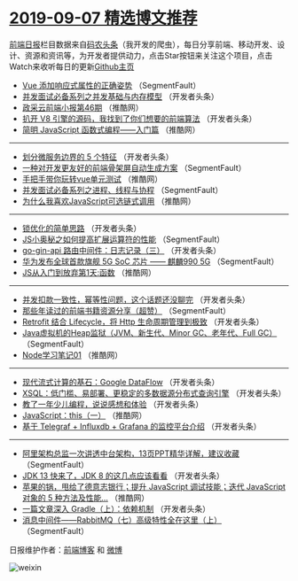 # [2019-09-07 精选博文推荐](http://hao.caibaojian.com/date/2019/09/07)

[前端日报](http://caibaojian.com/c/news)栏目数据来自[码农头条](http://hao.caibaojian.com/)（我开发的爬虫），每日分享前端、移动开发、设计、资源和资讯等，为开发者提供动力，点击Star按钮来关注这个项目，点击Watch来收听每日的更新[Github主页](https://github.com/kujian/frontendDaily)
* [Vue 添加响应式属性的正确姿势](http://hao.caibaojian.com/124079.html) （SegmentFault）
* [并发面试必备系列之并发基础与内存模型](http://hao.caibaojian.com/124121.html) （开发者头条）
* [政采云前端小报第46期](http://hao.caibaojian.com/124128.html) （推酷网）
* [扒开 V8 引擎的源码，我找到了你们想要的前端算法](http://hao.caibaojian.com/124092.html) （开发者头条）
* [简明 JavaScript 函数式编程——入门篇](http://hao.caibaojian.com/124140.html) （推酷网）

***
* [划分微服务边界的 5 个特征](http://hao.caibaojian.com/124126.html) （开发者头条）
* [一种对开发更友好的前端骨架屏自动生成方案](http://hao.caibaojian.com/124074.html) （SegmentFault）
* [手把手带你玩转vue单元测试](http://hao.caibaojian.com/124132.html) （推酷网）
* [并发面试必备系列之进程、线程与协程](http://hao.caibaojian.com/124087.html) （SegmentFault）
* [为什么我喜欢JavaScript可选链式调用](http://hao.caibaojian.com/124134.html) （推酷网）

***
* [锁优化的简单思路](http://hao.caibaojian.com/124100.html) （开发者头条）
* [JS小奥秘之如何提高扩展运算符的性能](http://hao.caibaojian.com/124077.html) （SegmentFault）
* [go-gin-api 路由中间件：日志记录（三）](http://hao.caibaojian.com/124115.html) （开发者头条）
* [华为发布全球首款旗舰 5G SoC 芯片 —— 麒麟990 5G](http://hao.caibaojian.com/124088.html) （SegmentFault）
* [JS从入门到放弃第1天:函数](http://hao.caibaojian.com/124135.html) （推酷网）

***
* [并发扣款一致性，幂等性问题，这个话题还没聊完](http://hao.caibaojian.com/124101.html) （开发者头条）
* [那些年读过的前端书籍资源分享（超赞）](http://hao.caibaojian.com/124078.html) （SegmentFault）
* [Retrofit 结合 Lifecycle，将 Http 生命周期管理到极致](http://hao.caibaojian.com/124117.html) （开发者头条）
* [Java虚拟机的Heap监狱（JVM、新生代、Minor GC、老年代、Full GC）](http://hao.caibaojian.com/124089.html) （SegmentFault）
* [Node学习笔记01](http://hao.caibaojian.com/124136.html) （推酷网）

***
* [现代流式计算的基石：Google DataFlow](http://hao.caibaojian.com/124102.html) （开发者头条）
* [XSQL：低门槛、易部署、更稳定的多数据源分布式查询引擎](http://hao.caibaojian.com/124119.html) （开发者头条）
* [教了一年少儿编程，说说感想和体验](http://hao.caibaojian.com/124090.html) （开发者头条）
* [JavaScript：this（一）](http://hao.caibaojian.com/124137.html) （推酷网）
* [基于 Telegraf + Influxdb + Grafana 的监控平台介绍](http://hao.caibaojian.com/124103.html) （开发者头条）

***
* [阿里架构总监一次讲透中台架构，13页PPT精华详解，建议收藏](http://hao.caibaojian.com/124080.html) （SegmentFault）
* [JDK 13 快来了，JDK 8 的这几点应该看看](http://hao.caibaojian.com/124091.html) （开发者头条）
* [苹果的锅，甩给了德意志银行；提升 JavaScript 调试技能；迭代 JavaScript 对象的 5 种方法及性能&#8230;](http://hao.caibaojian.com/124138.html) （推酷网）
* [一篇文章深入 Gradle（上）：依赖机制](http://hao.caibaojian.com/124104.html) （开发者头条）
* [消息中间件——RabbitMQ（七）高级特性全在这里（上）](http://hao.caibaojian.com/124081.html) （SegmentFault）

日报维护作者：[前端博客](http://caibaojian.com/) 和 [微博](http://caibaojian.com/go/weibo)

![weixin](https://user-images.githubusercontent.com/3055447/38468989-651132ac-3b80-11e8-8e6b-15122322a9d7.png)
